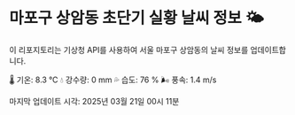 
# 마포구 상암동 초단기 실황 날씨 정보 🌤️

이 리포지토리는 기상청 API를 사용하여 서울 마포구 상암동의 날씨 정보를 업데이트합니다. 

🌡️ 기온: 8.3 ℃
💧 강수량: 0 mm
💦 습도: 76 %
🌬️ 풍속: 1.4 m/s

마지막 업데이트 시각: 2025년 03월 21일 00시 11분    
